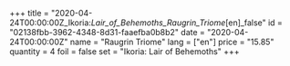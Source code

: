 +++
title = "2020-04-24T00:00:00Z_Ikoria:_Lair_of_Behemoths_Raugrin_Triome_[en]_false"
id = "02138fbb-3962-4348-8d31-faaefba0b8b2"
date = "2020-04-24T00:00:00Z"
name = "Raugrin Triome"
lang = ["en"]
price = "15.85"
quantity = 4
foil = false
set = "Ikoria: Lair of Behemoths"
+++

